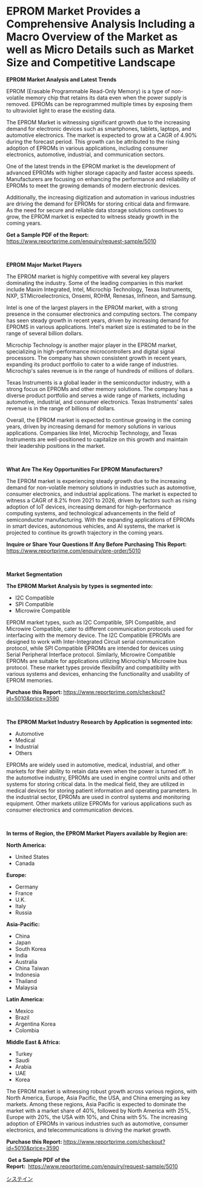 <p><h1>EPROM Market Provides a Comprehensive Analysis Including a Macro Overview of the Market as well as Micro Details such as Market Size and Competitive Landscape</h1></p><p><strong>EPROM Market Analysis and Latest Trends</strong></p>
<p><p>EPROM (Erasable Programmable Read-Only Memory) is a type of non-volatile memory chip that retains its data even when the power supply is removed. EPROMs can be reprogrammed multiple times by exposing them to ultraviolet light to erase the existing data.</p><p>The EPROM Market is witnessing significant growth due to the increasing demand for electronic devices such as smartphones, tablets, laptops, and automotive electronics. The market is expected to grow at a CAGR of 4.90% during the forecast period. This growth can be attributed to the rising adoption of EPROMs in various applications, including consumer electronics, automotive, industrial, and communication sectors.</p><p>One of the latest trends in the EPROM market is the development of advanced EPROMs with higher storage capacity and faster access speeds. Manufacturers are focusing on enhancing the performance and reliability of EPROMs to meet the growing demands of modern electronic devices.</p><p>Additionally, the increasing digitization and automation in various industries are driving the demand for EPROMs for storing critical data and firmware. As the need for secure and reliable data storage solutions continues to grow, the EPROM market is expected to witness steady growth in the coming years.</p></p>
<p><strong>Get a Sample PDF of the Report:&nbsp;</strong> <a href="https://www.reportprime.com/enquiry/request-sample/5010">https://www.reportprime.com/enquiry/request-sample/5010</a></p>
<p>&nbsp;</p>
<p><strong>EPROM Major Market Players</strong></p>
<p><p>The EPROM market is highly competitive with several key players dominating the industry. Some of the leading companies in this market include Maxim Integrated, Intel, Microchip Technology, Texas Instruments, NXP, STMicroelectronics, Onsemi, ROHM, Renesas, Infineon, and Samsung.</p><p>Intel is one of the largest players in the EPROM market, with a strong presence in the consumer electronics and computing sectors. The company has seen steady growth in recent years, driven by increasing demand for EPROMS in various applications. Intel's market size is estimated to be in the range of several billion dollars.</p><p>Microchip Technology is another major player in the EPROM market, specializing in high-performance microcontrollers and digital signal processors. The company has shown consistent growth in recent years, expanding its product portfolio to cater to a wide range of industries. Microchip's sales revenue is in the range of hundreds of millions of dollars.</p><p>Texas Instruments is a global leader in the semiconductor industry, with a strong focus on EPROMs and other memory solutions. The company has a diverse product portfolio and serves a wide range of markets, including automotive, industrial, and consumer electronics. Texas Instruments' sales revenue is in the range of billions of dollars.</p><p>Overall, the EPROM market is expected to continue growing in the coming years, driven by increasing demand for memory solutions in various applications. Companies like Intel, Microchip Technology, and Texas Instruments are well-positioned to capitalize on this growth and maintain their leadership positions in the market.</p></p>
<p>&nbsp;</p>
<p><strong>What Are The Key Opportunities For EPROM Manufacturers?</strong></p>
<p><p>The EPROM market is experiencing steady growth due to the increasing demand for non-volatile memory solutions in industries such as automotive, consumer electronics, and industrial applications. The market is expected to witness a CAGR of 8.2% from 2021 to 2026, driven by factors such as rising adoption of IoT devices, increasing demand for high-performance computing systems, and technological advancements in the field of semiconductor manufacturing. With the expanding applications of EPROMs in smart devices, autonomous vehicles, and AI systems, the market is projected to continue its growth trajectory in the coming years.</p></p>
<p><strong>Inquire or Share Your Questions If Any Before Purchasing This Report:</strong> <a href="https://www.reportprime.com/enquiry/pre-order/5010">https://www.reportprime.com/enquiry/pre-order/5010</a></p>
<p>&nbsp;</p>
<p><strong>Market Segmentation</strong></p>
<p><strong>The EPROM Market Analysis by types is segmented into:</strong></p>
<p><ul><li>I2C Compatible</li><li>SPI Compatible</li><li>Microwire Compatible</li></ul></p>
<p><p>EPROM market types, such as I2C Compatible, SPI Compatible, and Microwire Compatible, cater to different communication protocols used for interfacing with the memory device. The I2C Compatible EPROMs are designed to work with Inter-Integrated Circuit serial communication protocol, while SPI Compatible EPROMs are intended for devices using Serial Peripheral Interface protocol. Similarly, Microwire Compatible EPROMs are suitable for applications utilizing Microchip's Microwire bus protocol. These market types provide flexibility and compatibility with various systems and devices, enhancing the functionality and usability of EPROM memories.</p></p>
<p><strong>Purchase this Report:&nbsp;</strong><a href="https://www.reportprime.com/checkout?id=5010&price=3590">https://www.reportprime.com/checkout?id=5010&price=3590</a></p>
<p>&nbsp;</p>
<p><strong>The EPROM Market Industry Research by Application is segmented into:</strong></p>
<p><ul><li>Automotive</li><li>Medical</li><li>Industrial</li><li>Others</li></ul></p>
<p><p>EPROMs are widely used in automotive, medical, industrial, and other markets for their ability to retain data even when the power is turned off. In the automotive industry, EPROMs are used in engine control units and other systems for storing critical data. In the medical field, they are utilized in medical devices for storing patient information and operating parameters. In the industrial sector, EPROMs are used in control systems and monitoring equipment. Other markets utilize EPROMs for various applications such as consumer electronics and communication devices.</p></p>
<p>&nbsp;</p>
<p><strong>In terms of Region, the EPROM Market Players available by Region are:</strong></p>
<p>
    <p> <strong> North America: </strong>
        <ul>
            <li>United States</li>
            <li>Canada</li>
        </ul>
        </p> 
    <p> <strong> Europe: </strong>
        <ul>
            <li>Germany</li>
            <li>France</li>
            <li>U.K.</li>
            <li>Italy</li>
            <li>Russia</li>
        </ul>
        </p> 
    <p> <strong> Asia-Pacific: </strong>
        <ul>
            <li>China</li>
            <li>Japan</li>
            <li>South Korea</li>
            <li>India</li>
            <li>Australia</li>
            <li>China Taiwan</li>
            <li>Indonesia</li>
            <li>Thailand</li>
            <li>Malaysia</li>
        </ul>
        </p> 
    <p> <strong> Latin America: </strong>
        <ul>
            <li>Mexico</li>
            <li>Brazil</li>
            <li>Argentina Korea</li>
            <li>Colombia</li>
        </ul>
        </p> 
    <p> <strong> Middle East & Africa: </strong>
        <ul>
            <li>Turkey</li>
            <li>Saudi</li>
            <li>Arabia</li>
            <li>UAE</li>
            <li>Korea</li>
        </ul>
    </p>
    </p>
<p><p>The EPROM market is witnessing robust growth across various regions, with North America, Europe, Asia Pacific, the USA, and China emerging as key markets. Among these regions, Asia Pacific is expected to dominate the market with a market share of 40%, followed by North America with 25%, Europe with 20%, the USA with 10%, and China with 5%. The increasing adoption of EPROMs in various industries such as automotive, consumer electronics, and telecommunications is driving the market growth.</p></p>
<p><strong>Purchase this Report: </strong><a href="https://www.reportprime.com/checkout?id=5010&price=3590">https://www.reportprime.com/checkout?id=5010&price=3590</a></p>
<p>&nbsp;<strong>Get a Sample PDF of the Report:&nbsp;&nbsp;</strong><a href="https://www.reportprime.com/enquiry/request-sample/5010">https://www.reportprime.com/enquiry/request-sample/5010</a></p>
<p><strong></strong></p>
<p><p><a href="https://medium.com/@vincemarvin1/%E3%82%B7%E3%82%B9%E3%83%86%E3%82%A4%E3%83%B3%E5%B8%82%E5%A0%B4-%E5%B8%82%E5%A0%B4cagr-%E5%B8%82%E5%A0%B4%E5%8B%95%E5%90%91-%E3%81%8A%E3%82%88%E3%81%B3%E6%88%90%E9%95%B7%E6%88%A6%E7%95%A5%E3%81%AB%E9%96%A2%E3%81%99%E3%82%8B%E6%B4%9E%E5%AF%9F-64a3d157dc09">システイン</a></p></p>